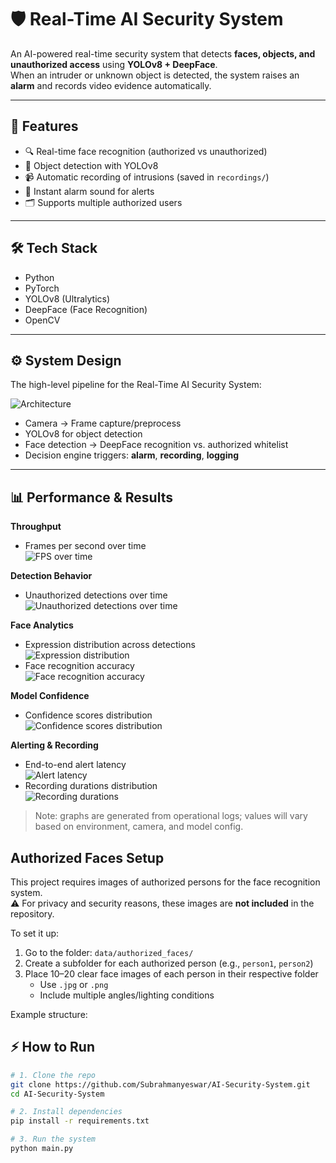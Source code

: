 # 🛡️ Real-Time AI Security System  

An AI-powered real-time security system that detects **faces, objects, and unauthorized access** using **YOLOv8 + DeepFace**.  
When an intruder or unknown object is detected, the system raises an **alarm** and records video evidence automatically.  

---

## 🚀 Features
- 🔍 Real-time face recognition (authorized vs unauthorized)  
- 🎯 Object detection with YOLOv8  
- 📹 Automatic recording of intrusions (saved in `recordings/`)  
- 🔔 Instant alarm sound for alerts  
- 🗂️ Supports multiple authorized users  

---

## 🛠️ Tech Stack
- Python  
- PyTorch  
- YOLOv8 (Ultralytics)  
- DeepFace (Face Recognition)  
- OpenCV  

---

## ⚙️ System Design
The high-level pipeline for the Real-Time AI Security System:

![Architecture](docs/architecture.png)

- Camera → Frame capture/preprocess  
- YOLOv8 for object detection  
- Face detection → DeepFace recognition vs. authorized whitelist  
- Decision engine triggers: **alarm**, **recording**, **logging**

---

## 📊 Performance & Results

**Throughput**
- Frames per second over time  
  ![FPS over time](docs/fps_over_time.png)

**Detection Behavior**
- Unauthorized detections over time  
  ![Unauthorized detections over time](docs/unauthorized_detections_over_time.png)

**Face Analytics**
- Expression distribution across detections  
  ![Expression distribution](docs/expression_distribution.png)
- Face recognition accuracy  
  ![Face recognition accuracy](docs/face_recognition_accuracy.png)

**Model Confidence**
- Confidence scores distribution  
  ![Confidence scores distribution](docs/confidence_scores_distribution.png)

**Alerting & Recording**
- End-to-end alert latency  
  ![Alert latency](docs/alert_latency.png)
- Recording durations distribution  
  ![Recording durations](docs/recording_durations.png)

> Note: graphs are generated from operational logs; values will vary based on environment, camera, and model config.


## Authorized Faces Setup

This project requires images of authorized persons for the face recognition system.  
⚠️ For privacy and security reasons, these images are **not included** in the repository.

To set it up:
1. Go to the folder: `data/authorized_faces/`
2. Create a subfolder for each authorized person (e.g., `person1`, `person2`)
3. Place 10–20 clear face images of each person in their respective folder  
   - Use `.jpg` or `.png`
   - Include multiple angles/lighting conditions

Example structure:


## ⚡ How to Run
```bash
# 1. Clone the repo
git clone https://github.com/Subrahmanyeswar/AI-Security-System.git
cd AI-Security-System

# 2. Install dependencies
pip install -r requirements.txt

# 3. Run the system
python main.py
